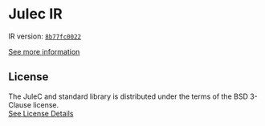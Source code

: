 # Julec IR

IR version: [`8b77fc0022`](https://github.com/julelang/jule/tree/8b77fc00222cd60ffc4312b20db3ea44d27158fd)

[See more information](https://manual.jule.dev/getting-started/install-from-source/compile-from-ir.html)

## License

The JuleC and standard library is distributed under the terms of the BSD 3-Clause license. \
[See License Details](./LICENSE)
